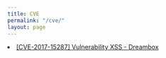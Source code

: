 ```yaml
---
title: CVE
permalink: "/cve/"
layout: page
---
```


<li>
    <a href="/vulnerability-xss-dreambox/" class="post-article">[CVE-2017-15287] Vulnerability XSS - Dreambox</a>
</li>